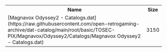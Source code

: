 <table>
<tr><th>Name</th><th>Size</th></tr>
<tr><td>[Magnavox Odyssey2 - Catalogs.dat](https://raw.githubusercontent.com/open-retrogaming-archive/dat-catalog/main/root/basic/TOSEC-PIX/Magnavox/Odyssey2/Catalogs/Magnavox Odyssey2 - Catalogs.dat)</td><td>3150</td></tr>
</table>
